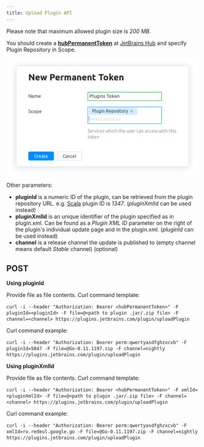 ```yaml
---
title: Upload Plugin API
---
```

 
Please note that maximum allowed plugin size is *200 MB*.

You should create a [**hubPermanentToken**](https://www.jetbrains.com/help/hub/Manage-Permanent-Tokens.html) at [JetBrains Hub](https://hub.jetbrains.com/users/me?tab=authentification) and specify Plugin Repository in Scope.

   ![Hub Token](img/hub_token.png)

Other parameters:

* **pluginId** is a numeric ID of the plugin, can be retrieved from the plugin repository URL. e.g. [Scala](https://plugins.jetbrains.com/plugin/1347-scala) plugin ID is *1347*. (*pluginXmlId* can be used instead)
* **pluginXmlId** is an unique identifier of the plugin specified as <id> in plugin.xml. Can be found as a *Plugin XML ID* parameter on the right of the plugin's individual update page and in the plugin.xml. (*pluginId* can be used instead)
* **channel** is a release channel the update is published to (empty channel means default *Stable* channel) (optional)

## POST

**Using pluginId**

Provide file as file contents. Curl command template:

```
curl -i --header "Authorization: Bearer <hubPermanentToken>" -F pluginId=<pluginId> -F file=@<path to plugin .jar/.zip file> -F channel=<channel> https://plugins.jetbrains.com/plugin/uploadPlugin
```

Curl command example:

```
curl -i --header "Authorization: Bearer perm:qwertyasdfghzxcvb" -F pluginId=5047 -F file=@Go-0.11.1197.zip -F channel=nightly https://plugins.jetbrains.com/plugin/uploadPlugin
```

**Using pluginXmlId**

Provide file as file contents. Curl command template:

```
curl -i --header "Authorization: Bearer <hubPermanentToken>" -F xmlId=<pluginXmlId> -F file=@<path to plugin .jar/.zip file> -F channel=<channel> https://plugins.jetbrains.com/plugin/uploadPlugin
```

Curl command example:

```
curl -i --header "Authorization: Bearer perm:qwertyasdfghzxcvb" -F xmlId=ro.redeul.google.go -F file=@Go-0.11.1197.zip -F channel=nightly https://plugins.jetbrains.com/plugin/uploadPlugin
```
